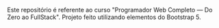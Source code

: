 Este repositório é referente ao curso "Programador Web Completo — Do Zero ao FullStack".
Projeto feito utilizando elementos do Bootstrap 5.
